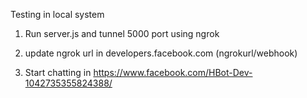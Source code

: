 
Testing in local system

1) Run server.js and tunnel 5000 port using ngrok

2) update ngrok url in developers.facebook.com (ngrokurl/webhook)

3) Start chatting in https://www.facebook.com/HBot-Dev-1042735355824388/
